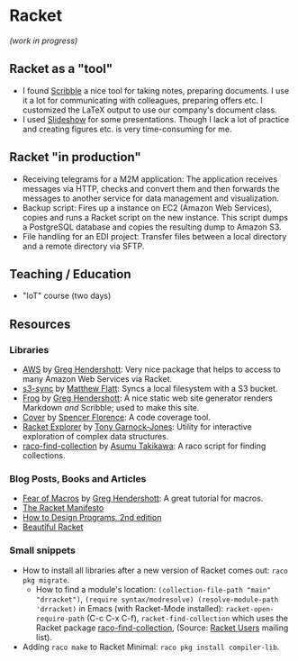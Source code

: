 # Racket

*(work in progress)* 

## Racket as a "tool" 

* I found [Scribble](http://docs.racket-lang.org/scribble/index.html)
  a nice tool for taking notes, preparing documents. I use it a lot
  for communicating with colleagues, preparing offers etc. I
  customized the LaTeX output to use our company's document class. 
* I used [Slideshow](http://docs.racket-lang.org/slideshow/index.html)
  for some presentations. Though I lack a lot of practice and creating
  figures etc. is very time-consuming for me.

## Racket "in production"

* Receiving telegrams for a M2M application: The application receives
  messages via HTTP, checks and convert them and then forwards the
  messages to another service for data management and visualization. 
* Backup script: Fires up a instance on EC2 (Amazon Web Services),
  copies and runs a Racket script on the new instance. This script
  dumps a PostgreSQL database and copies the resulting dump to Amazon
  S3.
* File handling for an EDI project: Transfer files between a local
  directory and a remote directory via SFTP.

## Teaching / Education 

* "IoT" course (two days)

## Resources 
### Libraries

* [AWS](https://github.com/greghendershott/aws) by [Greg Hendershott](http://www.greghendershott.com/): Very nice package that helps to access to many Amazon Web Services via Racket. 
* [s3-sync](https://github.com/mflatt/s3-sync) by [Matthew Flatt](http://www.cs.utah.edu/~mflatt/): Syncs a local filesystem with a S3 bucket. 
* [Frog](https://github.com/greghendershott/frog) by [Greg Hendershott](http://www.greghendershott.com/): A nice static web site generator renders Markdown _and_ Scribble; used to make this site. 
* [Cover](https://github.com/florence/cover) by [Spencer Florence](http://florence.io/): A code coverage tool. 
* [Racket Explorer](https://github.com/tonyg/racket-explorer) by [Tony Garnock-Jones](https://eighty-twenty.org): Utility for interactive exploration of complex data structures.
* [raco-find-collection](https://github.com/takikawa/raco-find-collection) by [Asumu Takikawa](http://asumu.xyz): A raco script for finding collections.

### Blog Posts, Books and Articles

* [Fear of Macros](http://www.greghendershott.com/fear-of-macros/) by [Greg Hendershott](http://www.greghendershott.com/): A great tutorial for macros. 
* [The Racket Manifesto](http://www.ccs.neu.edu/home/matthias/manifesto/)
* [How to Design Programs, 2nd edition](http://www.ccs.neu.edu/home/matthias/HtDP2e/index.html)
* [Beautiful Racket](http://beautifulracket.com/)

### Small snippets 

* How to install all libraries after a new version of Racket comes out: `raco pkg migrate`.
  * How to find a module's location: `(collection-file-path "main" "drracket")`, `(require syntax/modresolve) (resolve-module-path 'drracket)` in Emacs (with Racket-Mode installed): `racket-open-require-path` (C-c C-x C-f), `racket-find-collection` which uses the Racket package [raco-find-collection](https://github.com/takikawa/raco-find-collection), 
(Source: [Racket Users](https://groups.google.com/forum/#!topic/racket-users/tJULSX5mYAA) mailing list).
* Adding `raco make` to Racket Minimal: `raco pkg install compiler-lib`.

